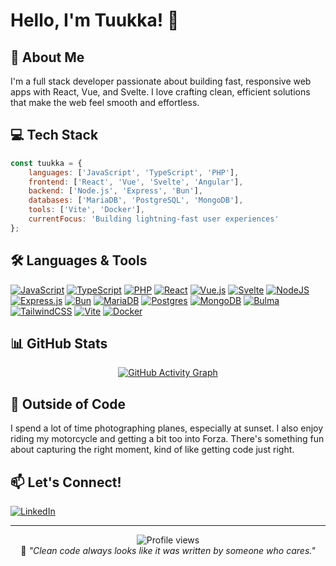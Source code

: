 # Hello, I'm Tuukka! 🖖 

## 🚀 About Me
I'm a full stack developer passionate about building fast, responsive web apps with React, Vue, and Svelte. I love crafting clean, efficient solutions that make the web feel smooth and effortless.

## 💻 Tech Stack
```javascript
const tuukka = {
    languages: ['JavaScript', 'TypeScript', 'PHP'],
    frontend: ['React', 'Vue', 'Svelte', 'Angular'],
    backend: ['Node.js', 'Express', 'Bun'],
    databases: ['MariaDB', 'PostgreSQL', 'MongoDB'],
    tools: ['Vite', 'Docker'],
    currentFocus: 'Building lightning-fast user experiences'
};
```

## 🛠️ Languages & Tools
[![JavaScript](https://img.shields.io/badge/javascript-%23323330.svg?style=for-the-badge&logo=javascript&logoColor=%23F7DF1E)](https://developer.mozilla.org/en-US/docs/Web/JavaScript)
[![TypeScript](https://img.shields.io/badge/typescript-%23007ACC.svg?style=for-the-badge&logo=typescript&logoColor=white)](https://www.typescriptlang.org/)
[![PHP](https://img.shields.io/badge/php-%23777BB4.svg?style=for-the-badge&logo=php&logoColor=white)](https://www.php.net/)
[![React](https://img.shields.io/badge/react-%2320232a.svg?style=for-the-badge&logo=react&logoColor=%2361DAFB)](https://reactjs.org/)
[![Vue.js](https://img.shields.io/badge/vuejs-%2335495e.svg?style=for-the-badge&logo=vuedotjs&logoColor=%234FC08D)](https://vuejs.org/)
[![Svelte](https://img.shields.io/badge/svelte-%23f1413d.svg?style=for-the-badge&logo=svelte&logoColor=white)](https://svelte.dev/)
[![NodeJS](https://img.shields.io/badge/node.js-6DA55F?style=for-the-badge&logo=node.js&logoColor=white)](https://nodejs.org/)
[![Express.js](https://img.shields.io/badge/express.js-%23404d59.svg?style=for-the-badge&logo=express&logoColor=%2361DAFB)](https://expressjs.com/)
[![Bun](https://img.shields.io/badge/Bun-%23000000.svg?style=for-the-badge&logo=bun&logoColor=white)](https://bun.sh/)
[![MariaDB](https://img.shields.io/badge/MariaDB-003545?style=for-the-badge&logo=mariadb&logoColor=white)](https://mariadb.org/)
[![Postgres](https://img.shields.io/badge/postgres-%23316192.svg?style=for-the-badge&logo=postgresql&logoColor=white)](https://www.postgresql.org/)
[![MongoDB](https://img.shields.io/badge/MongoDB-%234ea94b.svg?style=for-the-badge&logo=mongodb&logoColor=white)](https://www.mongodb.com/)
[![Bulma](https://img.shields.io/badge/bulma-00D0B1?style=for-the-badge&logo=bulma&logoColor=white)](https://bulma.io/)
[![TailwindCSS](https://img.shields.io/badge/tailwindcss-%2338B2AC.svg?style=for-the-badge&logo=tailwind-css&logoColor=white)](https://tailwindcss.com/)
[![Vite](https://img.shields.io/badge/vite-%23646CFF.svg?style=for-the-badge&logo=vite&logoColor=white)](https://vitejs.dev/)
[![Docker](https://img.shields.io/badge/docker-%230db7ed.svg?style=for-the-badge&logo=docker&logoColor=white)](https://www.docker.com/)

## 📊 GitHub Stats
<div align="center">
  
[![GitHub Activity Graph](https://github-readme-activity-graph.vercel.app/graph?username=tuuchen&theme=react-dark)](https://github.com/ashutosh00710/github-readme-activity-graph)

</div>

## 🎯 Outside of Code
I spend a lot of time photographing planes, especially at sunset. I also enjoy riding my motorcycle and getting a bit too into Forza. There's something fun about capturing the right moment, kind of like getting code just right.

## 📫 Let's Connect!
[![LinkedIn](https://img.shields.io/badge/LinkedIn-%230077B5.svg?style=for-the-badge&logo=linkedin&logoColor=white)](https://fi.linkedin.com/in/tuuchen)

---
<div align="center">
  <img src="https://komarev.com/ghpvc/?username=tuuchen&color=blueviolet&style=flat-square&label=Profile+Views" alt="Profile views" />
</div>

<div align="center">
  💭 <i>"Clean code always looks like it was written by someone who cares."</i>
</div>
